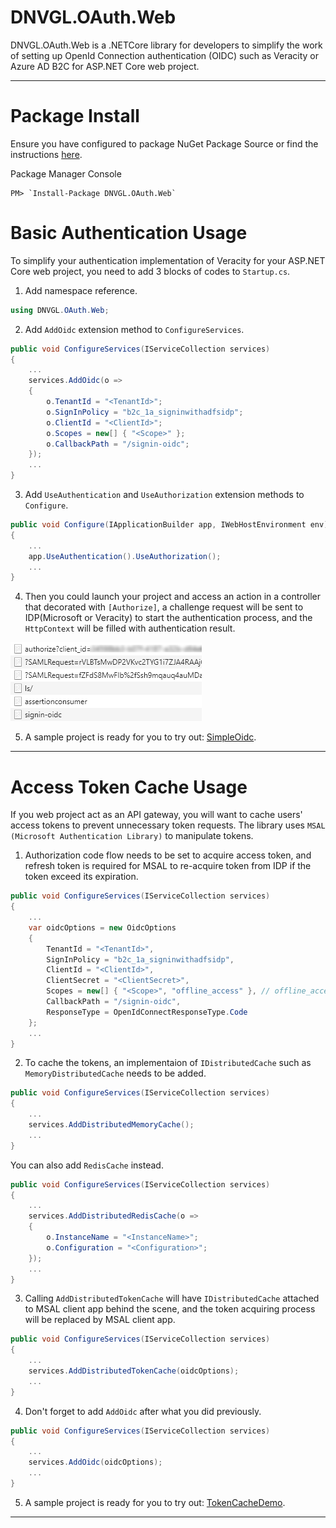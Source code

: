 # DNVGL.OAuth.Web

DNVGL.OAuth.Web is a .NETCore library for developers to simplify the work of setting up OpenId Connection authentication (OIDC) such as Veracity or Azure AD B2C for ASP.NET Core web project.

---
# Package Install

Ensure you have configured to package NuGet Package Source or find the instructions [here](./PackageInstall.md).

Package Manager Console
```
PM> `Install-Package DNVGL.OAuth.Web`
```
# Basic Authentication Usage

To simplify your authentication implementation of Veracity for your ASP.NET Core web project, you need to add 3 blocks of codes to `Startup.cs`.

1. Add namespace reference. 

```csharp
using DNVGL.OAuth.Web;
```

2. Add `AddOidc` extension method to `ConfigureServices`.
```csharp
public void ConfigureServices(IServiceCollection services)
{
	...
	services.AddOidc(o =>
	{
		o.TenantId = "<TenantId>";
		o.SignInPolicy = "b2c_1a_signinwithadfsidp";
		o.ClientId = "<ClientId>";
		o.Scopes = new[] { "<Scope>" };
		o.CallbackPath = "/signin-oidc";
	});
	...
}
```

3. Add `UseAuthentication` and `UseAuthorization` extension methods to `Configure`.
```csharp
public void Configure(IApplicationBuilder app, IWebHostEnvironment env)
{
	...
	app.UseAuthentication().UseAuthorization();
	...
}
```

4. Then you could launch your project and access an action in a controller that decorated with `[Authorize]`, a challenge request will be sent to IDP(Microsoft or Veracity) to start the authentication process, and the `HttpContext` will be filled with authentication result. 

![](../images/DNVGL.OAuth.Web/challenge.png)

5. A sample project is ready for you to try out: [SimpleOidc](//SimpleOidc).

---

# Access Token Cache Usage

If you web project act as an API gateway, you will want to cache users' access tokens to prevent unnecessary token requests. The library uses `MSAL (Microsoft Authentication Library)` to manipulate tokens.

1. Authorization code flow needs to be set to acquire access token, and refresh token is required for MSAL to re-acquire token from IDP if the token exceed its expiration.

```csharp
public void ConfigureServices(IServiceCollection services)
{
	...
	var oidcOptions = new OidcOptions
	{
		TenantId = "<TenantId>",
		SignInPolicy = "b2c_1a_signinwithadfsidp",
		ClientId = "<ClientId>",
		ClientSecret = "<ClientSecret>",
		Scopes = new[] { "<Scope>", "offline_access" },	// offline_access is required to retrieve refresh_token.
		CallbackPath = "/signin-oidc",
		ResponseType = OpenIdConnectResponseType.Code
	};
	...
}
```

2. To cache the tokens, an implementaion of `IDistributedCache` such as `MemoryDistributedCache` needs to be added.

```csharp
public void ConfigureServices(IServiceCollection services)
{
	...
	services.AddDistributedMemoryCache();
	...
}
```

You can also add `RedisCache` instead.

```csharp
public void ConfigureServices(IServiceCollection services)
{
	...
	services.AddDistributedRedisCache(o =>
	{
		o.InstanceName = "<InstanceName>";
		o.Configuration = "<Configuration>";
	});
	...
}
```

3. Calling `AddDistributedTokenCache` will have `IDistributedCache` attached to MSAL client app behind the scene, and the token acquiring process will be replaced by MSAL client app.

```csharp
public void ConfigureServices(IServiceCollection services)
{
	...
	services.AddDistributedTokenCache(oidcOptions);
	...
}
```

4. Don't forget to add `AddOidc` after what you did previously.

```csharp
public void ConfigureServices(IServiceCollection services)
{
	...
	services.AddOidc(oidcOptions);
	...
}
```

5. A sample project is ready for you to try out: [TokenCacheDemo](//TokenCacheDemo).

---
